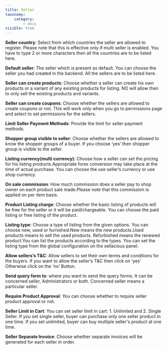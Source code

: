 ```yaml
---
title: Seller
taxonomy:
    category:
        - docs
visible: true
---
```


**Seller country**: Select from which countries the seller are allowed to register. Please note that this is effective only if multi seller is enabled. You have to type 2 or more characters then all the countries are to be listed here.

**Default seller**: The seller which is present as default. You can choose the seller you had created in the backend. All the sellers are to be listed here.

**Seller can create products**: Choose whether a seller can create his own products or a variant of any existing products for listing. NO will allow then to only sell the existing products and variants.

**Seller can create coupons**:  Choose whether the sellers are allowed to create coupons or not. This will work only when you go to permissions page and select to set permissions for the sellers.

**Limit Seller Payment Methods**: Provide the limit for seller payment methods.

**Shopper group visible to seller**: Choose whether the sellers are allowed to know the shopper groups of a buyer. If you choose ‘yes’ then shopper group is visible to the seller.

**Listing currency(multi currency)**: Choose how a seller can set the pricing for his listing products.Appropriate forex conversion may take place at the time of actual purchase. You can choose the use seller’s currency or use shop currency.

**On sale commission**: How much commission does a seller pay to shop owner on each product sale made.Please note that this commission is applied on per item basis.

**Product Listing charge**: Choose whether the basic listing of products will be free for the seller or it will be paid/chargeable. You can choose the paid listing or free listing of the product.

**Listing type**: Choose a type of listing from the given options. You can choose new, used or furnished.New means the new products.Used products means to sell the used products. Refurbished means the renewed product.You can list the products according to the types. You can set the listing type from the global configuration on the sellacious panel.

**Allow sellers’s T&C**: Allow sellers to set their own terms and conditions for the buyers. If you want to allow the seller’s T&C then click on ‘yes’ Otherwise click on the ‘no’ Button.

**Send query form to**: where you want to send the query forms. It can be concerned seller, Administrators or both. Concerned seller means a particular seller.

**Require Product Approval**: You can choose whether to require seller product approval or not.

**Seller Limit in Cart**: You can set seller limit in cart: 1. Unlimited and 2. Single Seller. If you set single seller, buyer can purchase only one seller product in one time. If you set unlimited, buyer can buy multiple seller's product at one time.

**Seller Separate Invoice**: Choose whether separate invoices will be generated for each seller in order.
